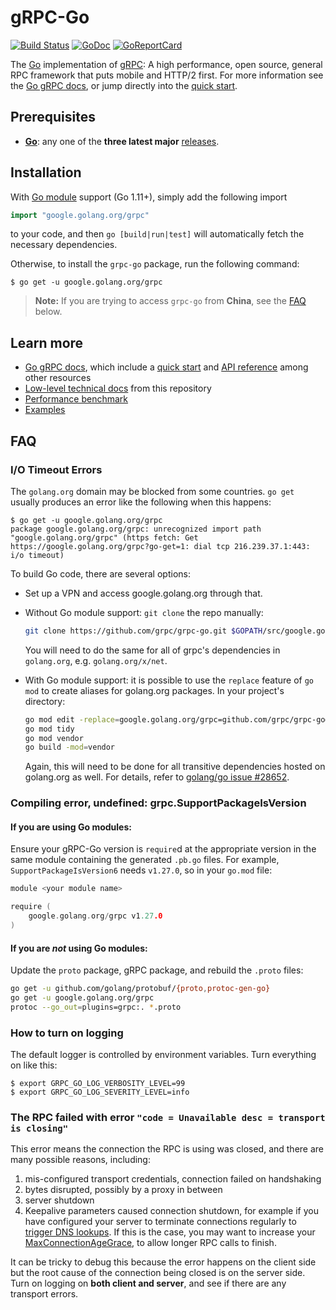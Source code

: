 # gRPC-Go

[![Build Status](https://travis-ci.org/grpc/grpc-go.svg)](https://travis-ci.org/grpc/grpc-go)
[![GoDoc](https://pkg.go.dev/badge/google.golang.org/grpc)][api]
[![GoReportCard](https://goreportcard.com/badge/grpc/grpc-go)](https://goreportcard.com/report/github.com/grpc/grpc-go)

The [Go][] implementation of [gRPC][]: A high performance, open source, general
RPC framework that puts mobile and HTTP/2 first. For more information see the
[Go gRPC docs][], or jump directly into the [quick start][].

## Prerequisites

*   **[Go][]**: any one of the **three latest major** [releases][go-releases].

## Installation

With [Go module][] support (Go 1.11+), simply add the following import

```go
import "google.golang.org/grpc"
```

to your code, and then `go [build|run|test]` will automatically fetch the
necessary dependencies.

Otherwise, to install the `grpc-go` package, run the following command:

```console
$ go get -u google.golang.org/grpc
```

> **Note:** If you are trying to access `grpc-go` from **China**, see the
> [FAQ](#FAQ) below.

## Learn more

*   [Go gRPC docs][], which include a [quick start][] and [API reference][api]
    among other resources
*   [Low-level technical docs](Documentation) from this repository
*   [Performance benchmark][]
*   [Examples](examples)

## FAQ

### I/O Timeout Errors

The `golang.org` domain may be blocked from some countries. `go get` usually
produces an error like the following when this happens:

```console
$ go get -u google.golang.org/grpc
package google.golang.org/grpc: unrecognized import path "google.golang.org/grpc" (https fetch: Get https://google.golang.org/grpc?go-get=1: dial tcp 216.239.37.1:443: i/o timeout)
```

To build Go code, there are several options:

*   Set up a VPN and access google.golang.org through that.

*   Without Go module support: `git clone` the repo manually:

    ```sh
    git clone https://github.com/grpc/grpc-go.git $GOPATH/src/google.golang.org/grpc
    ```

    You will need to do the same for all of grpc's dependencies in `golang.org`,
    e.g. `golang.org/x/net`.

*   With Go module support: it is possible to use the `replace` feature of
    `go mod` to create aliases for golang.org packages. In your project's
    directory:

    ```sh
    go mod edit -replace=google.golang.org/grpc=github.com/grpc/grpc-go@latest
    go mod tidy
    go mod vendor
    go build -mod=vendor
    ```

    Again, this will need to be done for all transitive dependencies hosted on
    golang.org as well. For details, refer to
    [golang/go issue #28652](https://github.com/golang/go/issues/28652).

### Compiling error, undefined: grpc.SupportPackageIsVersion

#### If you are using Go modules:

Ensure your gRPC-Go version is `require`d at the appropriate version in the same
module containing the generated `.pb.go` files. For example,
`SupportPackageIsVersion6` needs `v1.27.0`, so in your `go.mod` file:

```go
module <your module name>

require (
    google.golang.org/grpc v1.27.0
)
```

#### If you are *not* using Go modules:

Update the `proto` package, gRPC package, and rebuild the `.proto` files:

```sh
go get -u github.com/golang/protobuf/{proto,protoc-gen-go}
go get -u google.golang.org/grpc
protoc --go_out=plugins=grpc:. *.proto
```

### How to turn on logging

The default logger is controlled by environment variables. Turn everything on
like this:

```console
$ export GRPC_GO_LOG_VERBOSITY_LEVEL=99
$ export GRPC_GO_LOG_SEVERITY_LEVEL=info
```

### The RPC failed with error `"code = Unavailable desc = transport is closing"`

This error means the connection the RPC is using was closed, and there are many
possible reasons, including:

1.  mis-configured transport credentials, connection failed on handshaking
2.  bytes disrupted, possibly by a proxy in between
3.  server shutdown
4.  Keepalive parameters caused connection shutdown, for example if you have
    configured your server to terminate connections regularly to
    [trigger DNS lookups](https://github.com/grpc/grpc-go/issues/3170#issuecomment-552517779).
    If this is the case, you may want to increase your
    [MaxConnectionAgeGrace](https://pkg.go.dev/google.golang.org/grpc/keepalive?tab=doc#ServerParameters),
    to allow longer RPC calls to finish.

It can be tricky to debug this because the error happens on the client side but
the root cause of the connection being closed is on the server side. Turn on
logging on **both client and server**, and see if there are any transport
errors.

[api]: https://pkg.go.dev/google.golang.org/grpc

[go]: https://golang.org

[go module]: https://github.com/golang/go/wiki/Modules

[grpc]: https://grpc.io

[go grpc docs]: https://grpc.io/docs/languages/go

[performance benchmark]: https://performance-dot-grpc-testing.appspot.com/explore?dashboard=5652536396611584&widget=490377658&container=1286539696

[quick start]: https://grpc.io/docs/languages/go/quickstart

[go-releases]: https://golang.org/doc/devel/release.html
